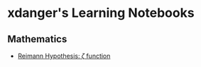 # xdanger's Learning Notebooks


## Mathematics

- [Reimann Hypothesis: 𝜁 function](Mathematics/Reimann-Hypothesis.ipynb)


